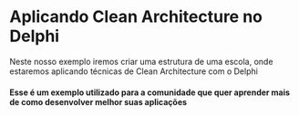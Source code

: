 # Aplicando Clean Architecture no Delphi

Neste nosso exemplo iremos criar uma estrutura de uma escola, onde estaremos aplicando técnicas de Clean Architecture com o Delphi

#### Esse é um exemplo utilizado para a comunidade que quer aprender mais de como desenvolver melhor suas aplicações
